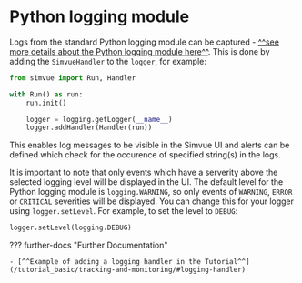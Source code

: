 # Python logging module

Logs from the standard Python logging module can be captured - [^^see more details about the Python logging module here^^](https://docs.python.org/3/library/logging.html). This is done by adding the `SimvueHandler` to the `logger`, for example:
``` py
from simvue import Run, Handler

with Run() as run:
    run.init()

    logger = logging.getLogger(__name__)
    logger.addHandler(Handler(run))
```

This enables log messages to be visible in the Simvue UI and alerts can be defined which check for the occurence of
specified string(s) in the logs.

It is important to note that only events which have a serverity above the selected logging level will be displayed in the UI.
The default level for the Python logging module is `logging.WARNING`, so only events of `WARNING`, `ERROR` or `CRITICAL` severities
will be displayed. You can change this for your logger using `logger.setLevel`. For example, to set the level to `DEBUG`:
``` py
logger.setLevel(logging.DEBUG)
```
??? further-docs "Further Documentation"
    
    - [^^Example of adding a logging handler in the Tutorial^^](/tutorial_basic/tracking-and-monitoring/#logging-handler)